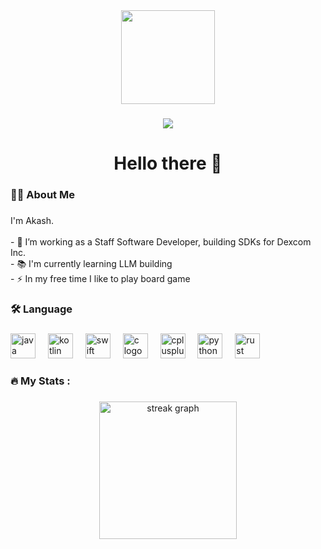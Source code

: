 <div align="center">
  <img height="150" src="https://ew.com/thmb/s9lfdTOmEcMNX5OfFFA3_9zzBqg=/1500x0/filters:no_upscale():max_bytes(150000):strip_icc()/darth_vader_by_wraithdt-ca8a06699d334128a219abcaa62a1b9b.jpg"  />
</div>

###

<div align="center">
  <img src="https://visitor-badge.laobi.icu/badge?page_id=aj0718.aj0718&"  />
</div>

###

<h1 align="center">Hello there 👋</h1>

###

<h3 align="left"> 👨‍💻 About Me </h3>

###

<p align="left">I'm Akash. <br><br>- 🔭 I’m working as a Staff Software Developer, building SDKs for Dexcom Inc. <br>- 📚 I'm currently learning LLM building<br>- ⚡ In my free time I like to play board game</p>

###

<h3 align="left">🛠 Language </h3>

###

<div align="left">
  <img src="https://cdn.jsdelivr.net/gh/devicons/devicon/icons/java/java-original.svg" height="40" alt="java logo"  />
  <img width="12" />
  <img src="https://cdn.jsdelivr.net/gh/devicons/devicon/icons/kotlin/kotlin-original.svg" height="40" alt="kotlin logo"  />
  <img width="12" />
  <img src="https://cdn.jsdelivr.net/gh/devicons/devicon/icons/swift/swift-original.svg" height="40" alt="swift logo"  />
  <img width="12" />
  <img src="https://cdn.jsdelivr.net/gh/devicons/devicon/icons/c/c-original.svg" height="40" alt="c logo"  />
  <img width="12" />
  <img src="https://cdn.jsdelivr.net/gh/devicons/devicon/icons/cplusplus/cplusplus-original.svg" height="40" alt="cplusplus logo"  />
  <img width="12" />
  <img src="https://cdn.jsdelivr.net/gh/devicons/devicon/icons/python/python-original.svg" height="40" alt="python logo"  />
  <img width="12" />
  <img src="https://www.rust-lang.org/logos/rust-logo-256x256.png" height="40" alt="rust logo"  />
</div>

###

<h3 align="left">🔥   My Stats :</h3>

###

<div align="center">
  <img src="https://streak-stats.demolab.com?user=aj0718&locale=en&mode=daily&theme=dark&hide_border=false&border_radius=5&order=3" height="220" alt="streak graph"  />
</div>

###

###

